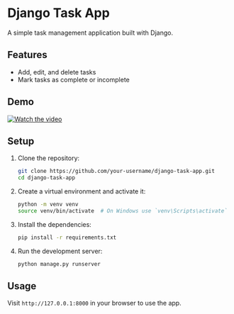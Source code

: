 # Django Task App

A simple task management application built with Django.

## Features

- Add, edit, and delete tasks
- Mark tasks as complete or incomplete

## Demo

[![Watch the video](https://img.youtube.com/vi/x81FmzuHXE0/maxresdefault.jpg)](https://youtu.be/x81FmzuHXE0)

## Setup

1. Clone the repository:
    ```sh
    git clone https://github.com/your-username/django-task-app.git
    cd django-task-app
    ```

2. Create a virtual environment and activate it:
    ```sh
    python -m venv venv
    source venv/bin/activate  # On Windows use `venv\Scripts\activate`
    ```

3. Install the dependencies:
    ```sh
    pip install -r requirements.txt
    ```

4. Run the development server:
    ```sh
    python manage.py runserver
    ```

## Usage

Visit `http://127.0.0.1:8000` in your browser to use the app.
